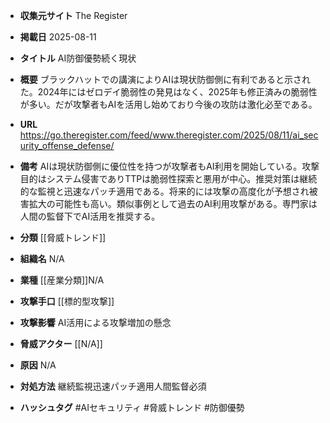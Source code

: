 - **収集元サイト**
The Register

- **掲載日**
2025-08-11

- **タイトル**
AI防御優勢続く現状

- **概要**
ブラックハットでの講演によりAIは現状防御側に有利であると示された。2024年にはゼロデイ脆弱性の発見はなく、2025年も修正済みの脆弱性が多い。だが攻撃者もAIを活用し始めており今後の攻防は激化必至である。

- **URL**
https://go.theregister.com/feed/www.theregister.com/2025/08/11/ai_security_offense_defense/

- **備考**
AIは現状防御側に優位性を持つが攻撃者もAI利用を開始している。攻撃目的はシステム侵害でありTTPは脆弱性探索と悪用が中心。推奨対策は継続的な監視と迅速なパッチ適用である。将来的には攻撃の高度化が予想され被害拡大の可能性も高い。類似事例として過去のAI利用攻撃がある。専門家は人間の監督下でAI活用を推奨する。

- **分類**
[[脅威トレンド]]

- **組織名**
N/A

- **業種**
[[産業分類]]N/A

- **攻撃手口**
[[標的型攻撃]]

- **攻撃影響**
AI活用による攻撃増加の懸念

- **脅威アクター**
[[N/A]]

- **原因**
N/A

- **対処方法**
継続監視迅速パッチ適用人間監督必須

- **ハッシュタグ**
#AIセキュリティ #脅威トレンド #防御優勢
